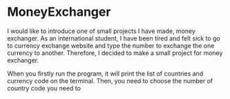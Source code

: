 # MoneyExchanger

I would like to introduce one of small projects I have made, money exchanger. As an international student, I have been tired and felt sick to go to currency exchange website and type the number to exchange the one currency to another. Therefore, I decided to make a small project for money exchanger.


When you firstly run the program, it will print the list of countries and currency code on the terminal. Then, you need to choose the number of country code you need to 
